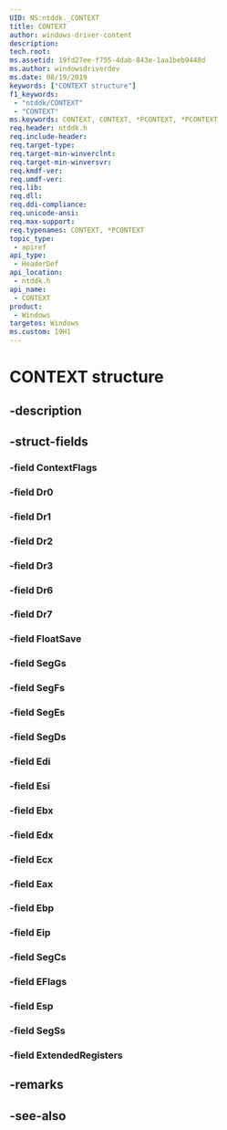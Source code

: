 ```yaml
---
UID: NS:ntddk._CONTEXT
title: CONTEXT
author: windows-driver-content
description: 
tech.root:
ms.assetid: 19fd27ee-f755-4dab-843e-1aa1beb9448d
ms.author: windowsdriverdev
ms.date: 08/19/2019
keywords: ["CONTEXT structure"]
f1_keywords:
 - "ntddk/CONTEXT"
 - "CONTEXT"
ms.keywords: CONTEXT, CONTEXT, *PCONTEXT, *PCONTEXT
req.header: ntddk.h
req.include-header:
req.target-type:
req.target-min-winverclnt:
req.target-min-winversvr:
req.kmdf-ver:
req.umdf-ver:
req.lib:
req.dll:
req.ddi-compliance:
req.unicode-ansi:
req.max-support:
req.typenames: CONTEXT, *PCONTEXT
topic_type: 
 - apiref
api_type: 
 - HeaderDef
api_location: 
 - ntddk.h
api_name: 
 - CONTEXT
product: 
 - Windows
targetos: Windows
ms.custom: 19H1
---
```


# CONTEXT structure

## -description


## -struct-fields

### -field ContextFlags
 
### -field Dr0
 
### -field Dr1
 
### -field Dr2
 
### -field Dr3
 
### -field Dr6
 
### -field Dr7
 
### -field FloatSave
 
### -field SegGs
 
### -field SegFs
 
### -field SegEs
 
### -field SegDs
 
### -field Edi
 
### -field Esi
 
### -field Ebx
 
### -field Edx
 
### -field Ecx
 
### -field Eax
 
### -field Ebp
 
### -field Eip
 
### -field SegCs
 
### -field EFlags
 
### -field Esp
 
### -field SegSs
 
### -field ExtendedRegisters
 

## -remarks

## -see-also
